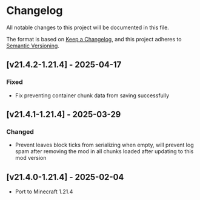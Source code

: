 # Changelog
All notable changes to this project will be documented in this file.

The format is based on [Keep a Changelog](https://keepachangelog.com/en/1.0.0/),
and this project adheres to [Semantic Versioning](https://semver.org/spec/v2.0.0.html).

## [v21.4.2-1.21.4] - 2025-04-17
### Fixed
- Fix preventing container chunk data from saving successfully

## [v21.4.1-1.21.4] - 2025-03-29
### Changed
- Prevent leaves block ticks from serializing when empty, will prevent log spam after removing the mod in all chunks loaded after updating to this mod version

## [v21.4.0-1.21.4] - 2025-02-04
- Port to Minecraft 1.21.4
